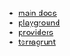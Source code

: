 - [main docs](./MAIN_DOCS/index.md)
- [playground](./playground/index.md)
- [providers](./providers/index.md)
- [terragrunt](./terragrunt/index.md)
